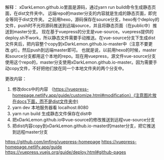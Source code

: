 解释：
xDarkLemon.github.io里面是源码，通过yarn run build命令生成静态页面，在dist文件夹中。
远端repo的master分支的内容就是生成的静态页面，即完全等同于dist文件夹。
之前用hexo，源码保存在source分支，hexo有个deploy的文件，push时不光将源码推送到远端source，并且将静态页面（在public中）推送到master分支。
现在基于vuepress的分支是vue-source。vuepress提供的deploy.sh不work，所以静态文件需要手动推送。在vue-source分支下生成dist文件夹后，把内容整个copy到xDarkLemon.github.io-master中（注意不要更改.git）。然后push到远端master即可。
也就是说，以前用hexo的时候，master和source分支都用这个本地的repo。现在用vuepress，源文件vue-source分支使用这个repo的，master分支使用xDarkLemon.github.io-master。因为需要手动copy文件，不好把他们放在同一个本地文件夹的两个分支中。

更改内容：
1. 修改docs中的内容 （https://vuepress-homepage.netlify.app/guide/customize.html#modification）(注意图片放在docs下面，而不是dist文件夹中)
2. yarn dev 本地服务器看 localhost:8080
3. yarn run build 生成静态文件保存在dist中
4. 把xDarkLemon.github.io中vue-source的修改推送到远程vue-source分支
5. 把dist内容copy到xDarkLemon.github.io-master的master分支，把它推送到远程master分支

https://github.com/imfing/vuepress-homepage
https://vuepress-homepage.netlify.app/guide
https://vuepress.vuejs.org/guide/deploy.html#github-pages